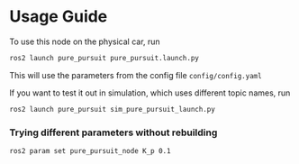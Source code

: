# Usage Guide
To use this node on the physical car, run

```bash
ros2 launch pure_pursuit pure_pursuit.launch.py
```

This will use the parameters from the config file `config/config.yaml` 

If you want to test it out in simulation, which uses different topic names, run 

```bash
ros2 launch pure_pursuit sim_pure_pursuit_launch.py
```

### Trying different parameters without rebuilding

```bash
ros2 param set pure_pursuit_node K_p 0.1
```
